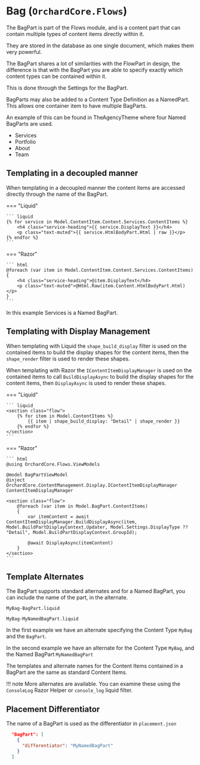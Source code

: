 # Bag (`OrchardCore.Flows`)

The BagPart is part of the Flows module, and is a content part that can contain multiple types of content items directly within it.

They are stored in the database as one single document, which makes them very powerful.

The BagPart shares a lot of similarities with the FlowPart in design, the difference is that with the BagPart you are able to specify exactly which content types can be contained within it.

This is done through the Settings for the BagPart.

BagParts may also be added to a Content Type Definition as a NamedPart. This allows one container item to have multiple BagParts.

An example of this can be found in TheAgencyTheme where four Named BagParts are used.

- Services
- Portfolio
- About
- Team

## Templating in a decoupled manner

When templating in a decoupled manner the content items are accessed directly through the name of the BagPart.

=== "Liquid"

    ``` liquid
    {% for service in Model.ContentItem.Content.Services.ContentItems %}
        <h4 class="service-heading">{{ service.DisplayText }}</h4>
        <p class="text-muted">{{ service.HtmlBodyPart.Html | raw }}</p>
    {% endfor %}
    ```

=== "Razor"

    ``` html
    @foreach (var item in Model.ContentItem.Content.Services.ContentItems)
    {
        <h4 class="service-heading">@item.DisplayText</h4>
        <p class="text-muted">@Html.Raw(item.Content.HtmlBodyPart.Html)</p>
    }
    ```

In this example Services is a Named BagPart.

## Templating with Display Management

When templating with Liquid the `shape_build_display` filter is used on the contained items to build
the display shapes for the content items, then the `shape_render` filter is used to render these shapes.

When templating with Razor the `IContentItemDisplayManager` is used on the contained items to call `BuildDisplayAsync`
to build the display shapes for the  content items, then `DisplayAsync` is used to render these shapes.

=== "Liquid"

    ``` liquid
    <section class="flow">
        {% for item in Model.ContentItems %}
            {{ item | shape_build_display: "Detail" | shape_render }}
        {% endfor %}
    </section>
    ```

=== "Razor"

    ``` html
    @using OrchardCore.Flows.ViewModels

    @model BagPartViewModel
    @inject OrchardCore.ContentManagement.Display.IContentItemDisplayManager ContentItemDisplayManager

    <section class="flow">
        @foreach (var item in Model.BagPart.ContentItems)
        {
            var itemContent = await ContentItemDisplayManager.BuildDisplayAsync(item, Model.BuildPartDisplayContext.Updater, Model.Settings.DisplayType ?? "Detail", Model.BuildPartDisplayContext.GroupId);

            @await DisplayAsync(itemContent)
        }
    </section>
    ```

## Template Alternates

The BagPart supports standard alternates and for a Named BagPart, you can include the name of the part, in the alternate.

`MyBag-BagPart.liquid`

`MyBag-MyNamedBagPart.liquid`

In the first example we have an alternate specifying the Content Type `MyBag` and the `BagPart`.

In the second example we have an alternate for the Content Type `MyBag`, and the Named BagPart `MyNamedBagPart`

The templates and alternate names for the Content Items contained in a BagPart are the same as standard Content Items.

!!! note
    More alternates are available. You can examine these using the `ConsoleLog` Razor Helper or `console_log` liquid filter.

## Placement Differentiator

The name of a BagPart is used as the differentiator in `placement.json`

```json
  "BagPart": [
    {
      "differentiator": "MyNamedBagPart"
    }
  ]
```
